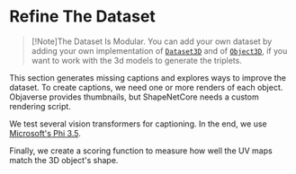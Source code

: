 # Refine The Dataset

>[!Note]The Dataset Is Modular.
>You can add your own dataset by adding your own implementation of [`Dataset3D`](../src/dataset/dataset3d.py) and of [`Object3D`](../src/blender/object3d/object3d.py), if you want to work with the 3d models to generate the triplets.

This section generates missing captions and explores ways to improve the dataset. To create captions, we need one or more renders of each object. Objaverse provides thumbnails, but ShapeNetCore needs a custom rendering script.

We test several vision transformers for captioning. In the end, we use [Microsoft's Phi 3.5](https://huggingface.co/microsoft/Phi-3.5-vision-instruct).

Finally, we create a scoring function to measure how well the UV maps match the 3D object's shape.
